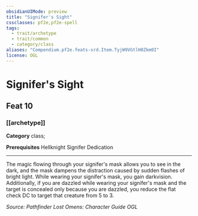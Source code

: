 ```yaml
---
obsidianUIMode: preview
title: "Signifer's Sight"
cssclasses: pf2e,pf2e-spell
tags:
  - trait/archetype
  - trait/common
  - category/class
aliases: "Compendium.pf2e.feats-srd.Item.TyjW9VGtlH0Zkm0I"
license: OGL
---
```

# Signifer's Sight
## Feat 10
### [[archetype]]

**Category** class; 



**Prerequisites** Hellknight Signifer Dedication
* * *
The magic flowing through your signifer's mask allows you to see in the dark, and the mask dampens the distraction caused by sudden flashes of bright light. While wearing your signifer's mask, you gain darkvision. Additionally, if you are dazzled while wearing your signifer's mask and the target is concealed only because you are dazzled, you reduce the flat check DC to target that creature from 5 to 3.

*Source: Pathfinder Lost Omens: Character Guide*
*OGL*
